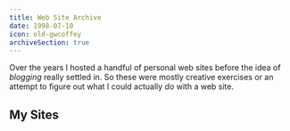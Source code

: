 ```yaml
---
title: Web Site Archive
date: 1998-07-10
icon: old-gwcoffey
archiveSection: true
---
```


Over the years I hosted a handful of personal web sites before the idea of *blogging* really settled in. So these were mostly creative exercises or an attempt to figure out what I could actually *do* with a web site.

<!-- more -->

## My Sites